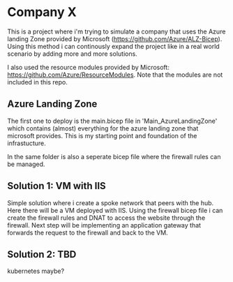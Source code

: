# Company X
This is a project where i'm trying to simulate a company that uses the Azure landing Zone provided by Microsoft (https://github.com/Azure/ALZ-Bicep). Using this method i can continously expand the project like in a real world scenario by adding more and more solutions.

I also used the resource modules provided by Microsoft: https://github.com/Azure/ResourceModules. Note that the modules are not included in this repo.

## Azure Landing Zone
The first one to deploy is the main.bicep file in 'Main_AzureLandingZone' which contains (almost) everything for the azure landing zone that microsoft provides. This is my starting point and foundation of the infrastucture. 

In the same folder is also a seperate bicep file where the firewall rules can be managed. 

## Solution 1: VM with IIS

Simple solution where i create a spoke network that peers with the hub. Here there will be a VM deployed with IIS. Using the firewall bicep file i can create the firewall rules and DNAT to access the website through the firewall. Next step will be implementing an application gateway that forwards the request to the firewall and back to the VM.

## Solution 2: TBD

kubernetes maybe?

